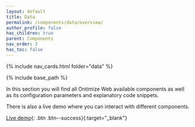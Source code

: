 ```yaml
---
layout: default
title: Data
permalink: /components/data/overview/
author_profile: false
has_children: true
parent: Components
nav_order: 3
has_toc: false
---
```


{% include nav_cards.html folder="data" %}

{% include base_path %}

In this section you will find all Ontimize Web available components as well as its configuration parameters and explanatory code snippets.

There is also a live demo where you can interact with different components.


[Live demo](https://try.imatia.com/ontimizeweb/v15/playground/main/data/home){: .btn .btn--success}{:target="_blank"}

